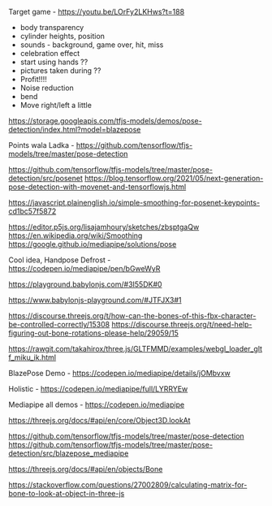 Target game - https://youtu.be/LOrFy2LKHws?t=188

- body transparency
- cylinder heights, position
- sounds - background, game over, hit, miss
- celebration effect
- start using hands ??
- pictures taken during ??
- Profit!!!!
- Noise reduction
- bend
- Move right/left a little

https://storage.googleapis.com/tfjs-models/demos/pose-detection/index.html?model=blazepose

Points wala Ladka - https://github.com/tensorflow/tfjs-models/tree/master/pose-detection

https://github.com/tensorflow/tfjs-models/tree/master/pose-detection/src/posenet
https://blog.tensorflow.org/2021/05/next-generation-pose-detection-with-movenet-and-tensorflowjs.html


https://javascript.plainenglish.io/simple-smoothing-for-posenet-keypoints-cd1bc57f5872

https://editor.p5js.org/lisajamhoury/sketches/zbsptgaQw
https://en.wikipedia.org/wiki/Smoothing
https://google.github.io/mediapipe/solutions/pose

Cool idea, Handpose Defrost - 
https://codepen.io/mediapipe/pen/bGweWyR

https://playground.babylonjs.com/#3I55DK#0

https://www.babylonjs-playground.com/#JTFJX3#1

https://discourse.threejs.org/t/how-can-the-bones-of-this-fbx-character-be-controlled-correctly/15308
https://discourse.threejs.org/t/need-help-figuring-out-bone-rotations-please-help/29059/15

https://rawgit.com/takahirox/three.js/GLTFMMD/examples/webgl_loader_gltf_miku_ik.html


BlazePose Demo - 
https://codepen.io/mediapipe/details/jOMbvxw

Holistic - 
https://codepen.io/mediapipe/full/LYRRYEw

Mediapipe all demos -
https://codepen.io/mediapipe


https://threejs.org/docs/#api/en/core/Object3D.lookAt

https://github.com/tensorflow/tfjs-models/tree/master/pose-detection
https://github.com/tensorflow/tfjs-models/tree/master/pose-detection/src/blazepose_mediapipe


https://threejs.org/docs/#api/en/objects/Bone

https://stackoverflow.com/questions/27002809/calculating-matrix-for-bone-to-look-at-object-in-three-js
